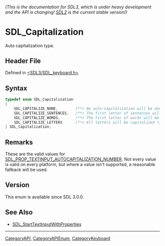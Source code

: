 ###### (This is the documentation for SDL3, which is under heavy development and the API is changing! [SDL2](https://wiki.libsdl.org/SDL2/) is the current stable version!)
# SDL_Capitalization

Auto capitalization type.

## Header File

Defined in [<SDL3/SDL_keyboard.h>](https://github.com/libsdl-org/SDL/blob/main/include/SDL3/SDL_keyboard.h)

## Syntax

```c
typedef enum SDL_Capitalization
{
    SDL_CAPITALIZE_NONE,        /**< No auto-capitalization will be done */
    SDL_CAPITALIZE_SENTENCES,   /**< The first letter of sentences will be capitalized */
    SDL_CAPITALIZE_WORDS,       /**< The first letter of words will be capitalized */
    SDL_CAPITALIZE_LETTERS      /**< All letters will be capitalized */
} SDL_Capitalization;
```

## Remarks

These are the valid values for
[SDL_PROP_TEXTINPUT_AUTOCAPITALIZATION_NUMBER](SDL_PROP_TEXTINPUT_AUTOCAPITALIZATION_NUMBER).
Not every value is valid on every platform, but where a value isn't
supported, a reasonable fallback will be used.

## Version

This enum is available since SDL 3.0.0.

## See Also

- [SDL_StartTextInputWithProperties](SDL_StartTextInputWithProperties)

----
[CategoryAPI](CategoryAPI), [CategoryAPIEnum](CategoryAPIEnum), [CategoryKeyboard](CategoryKeyboard)

